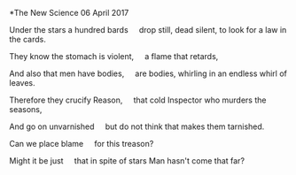 *The New Science
06 April 2017

Under the stars a hundred bards
&nbsp;&nbsp;&nbsp;&nbsp;drop still, dead silent,
to look for a law in the cards.

They know the stomach is violent,
&nbsp;&nbsp;&nbsp;&nbsp;a flame that retards,

And also that men have bodies,
&nbsp;&nbsp;&nbsp;&nbsp;are bodies, whirling
in an endless whirl of leaves.

Therefore they crucify Reason,
&nbsp;&nbsp;&nbsp;&nbsp;that cold Inspector
who murders the seasons,

And go on unvarnished
&nbsp;&nbsp;&nbsp;&nbsp;but do not think 
that makes them tarnished.

Can we place blame 
&nbsp;&nbsp;&nbsp;&nbsp;for this treason?

Might it be just 
&nbsp;&nbsp;&nbsp;&nbsp;that in spite of stars
Man hasn't come that far?
